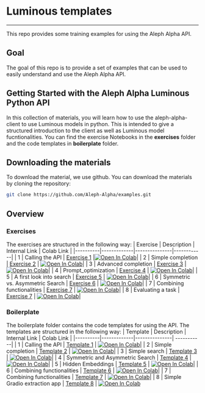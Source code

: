 # Luminous templates
-------------------
This repo provides some training examples for using the Aleph Alpha API.

## Goal
The goal of this repo is to provide a set of examples that can be used to easily understand and use the Aleph Alpha API.

## Getting Started with the Aleph Alpha Luminous Python API
In this collection of materials, you will learn how to use the aleph-alpha-client to use Luminous models in python.
This is intended to give a structured introduction to the client as well as Luminous model fucntionalities.
You can find the exercise Notebooks in the **exercises** folder and the code templates in **boilerplate** folder.

## Downloading the materials
To download the material, we use github. You can download the materials by cloning the repository:
```bash
git clone https://github.com/Aleph-Alpha/examples.git
```

## Overview

### Exercises
The exercises are structured in the following way:
| Exercise | Description | Internal Link | Colab Link |
|----------|-------------|---------------|------------|
| 1 | Calling the API | [Exercise 1](exercises/01_api.ipynb) |[![Open In Colab](https://colab.research.google.com/assets/colab-badge.svg)](https://colab.research.google.com/github/Aleph-Alpha/examples/blob/main/exercises/01_api.ipynb)|
| 2 | Simple completion | [Exercise 2](exercises/02_exercise_a.ipynb) | [![Open In Colab](https://colab.research.google.com/assets/colab-badge.svg)](https://colab.research.google.com/github/Aleph-Alpha/examples/blob/main/exercises/02_exercise_a.ipynb)|
| 3 | Advanced completion | [Exercise 3](exercises/03_exercise_b.ipynb) |   [![Open In Colab](https://colab.research.google.com/assets/colab-badge.svg)](https://colab.research.google.com/github/Aleph-Alpha/examples/blob/main/exercises/03_exercise_b.ipynb)|
| 4 | Prompt_optimization | [Exercise 4](exercises/04_exercise_c.ipynb) |   [![Open In Colab](https://colab.research.google.com/assets/colab-badge.svg)](https://colab.research.google.com/github/Aleph-Alpha/examples/blob/main/exercises/04_exercise_c.ipynb)|
| 5 | A first look into search | [Exercise 5](exercises/05_exercise_d.ipynb) |  [![Open In Colab](https://colab.research.google.com/assets/colab-badge.svg)](https://colab.research.google.com/github/Aleph-Alpha/examples/blob/main/exercises/05_exercise_d.ipynb)|
| 6 | Symmetric vs. Asymmetric Search | [Exercise 6](exercises/06_exercise_e.ipynb) |   [![Open In Colab](https://colab.research.google.com/assets/colab-badge.svg)](https://colab.research.google.com/github/Aleph-Alpha/examples/blob/main/exercises/06_exercise_e.ipynb)|
| 7 | Combining functionalities | [Exercise 7](exercises/07_exercise_f.ipynb) |  [![Open In Colab](https://colab.research.google.com/assets/colab-badge.svg)](https://colab.research.google.com/github/Aleph-Alpha/examples/blob/main/exercises/07_exercise_f.ipynb)|
| 8 | Evaluating a task | [Exercise 7](exercises/08_exercise_g.ipynb) | [![Open In Colab](https://colab.research.google.com/assets/colab-badge.svg)](https://colab.research.google.com/github/Aleph-Alpha/examples/blob/main/exercises/08_exercise_g.ipynb)|


### Boilerplate
The boilerplate folder contains the code templates for using the API. The templates are structured in the following way:
| Template | Description | Internal Link |  Colab Link |
|----------|-------------|---------------|  -----------|
| 1 | Calling the API | [Template 1](boilerplate/01_using_client.ipynb) |    [![Open In Colab](https://colab.research.google.com/assets/colab-badge.svg)](https://colab.research.google.com/github/Aleph-Alpha/examples/blob/main/boilerplate/01_using_client.ipynb)|
| 2 | Simple completion | [Template 2](boilerplate/02_prompting.ipynb) |    [![Open In Colab](https://colab.research.google.com/assets/colab-badge.svg)](https://colab.research.google.com/github/Aleph-Alpha/examples/blob/main/boilerplate/02_prompting.ipynb)|
| 3 | Simple search | [Template 3](boilerplate/03_simple_search.ipynb) |    [![Open In Colab](https://colab.research.google.com/assets/colab-badge.svg)](https://colab.research.google.com/github/Aleph-Alpha/examples/blob/main/boilerplate/03_simple_search.ipynb)|
| 4 | Symmetric and Asymmetric Search | [Template 4](boilerplate/04_semantic_search.ipynb) |    [![Open In Colab](https://colab.research.google.com/assets/colab-badge.svg)](https://colab.research.google.com/github/Aleph-Alpha/examples/blob/main/boilerplate/04_semantic_search.ipynb)|
| 5 | Hidden Embeddings | [Template 5](boilerplate/05_hidden_embeddings.ipynb) |    [![Open In Colab](https://colab.research.google.com/assets/colab-badge.svg)](https://colab.research.google.com/github/Aleph-Alpha/examples/blob/main/boilerplate/05_hidden_embeddings.ipynb)|
| 6 | Combining functionalities | [Template 6](boilerplate/06_combining_functionalities.ipynb) |    [![Open In Colab](https://colab.research.google.com/assets/colab-badge.svg)](https://colab.research.google.com/github/Aleph-Alpha/examples/blob/main/boilerplate/06_combining_functionalities.ipynb)|
| 7 | Combining functionalities | [Template 7](boilerplate/07_streamlit_mvp.ipynb) |    [![Open In Colab](https://colab.research.google.com/assets/colab-badge.svg)](https://colab.research.google.com/github/Aleph-Alpha/examples/blob/main/boilerplate/07_streamlit_mvp.ipynb)|
| 8 | Simple Gradio extraction app | [Template 8](boilerplate/08_gradio_app.ipynb) |    [![Open In Colab](https://colab.research.google.com/assets/colab-badge.svg)](https://colab.research.google.com/github/Aleph-Alpha/examples/blob/main/boilerplate/08_gradio_app.ipynb)